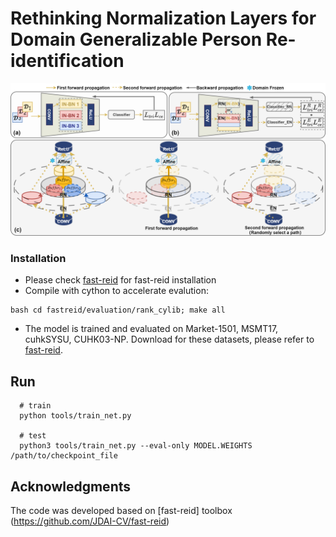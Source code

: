 # Rethinking Normalization Layers for Domain Generalizable Person Re-identification
![](fig/overview.png)

### Installation
* Please check [fast-reid](https://github.com/JDAI-CV/fast-reid/blob/master/INSTALL.md) for fast-reid installation
* Compile with cython to accelerate evalution: 
```
bash cd fastreid/evaluation/rank_cylib; make all
```
* The model is trained and evaluated on Market-1501, MSMT17, cuhkSYSU, CUHK03-NP. Download for these datasets, please refer to [fast-reid](https://github.com/JDAI-CV/fast-reid).

## Run

```
  # train
  python tools/train_net.py

  # test
  python3 tools/train_net.py --eval-only MODEL.WEIGHTS /path/to/checkpoint_file
```
## Acknowledgments
The code was developed based on [fast-reid] toolbox (https://github.com/JDAI-CV/fast-reid)